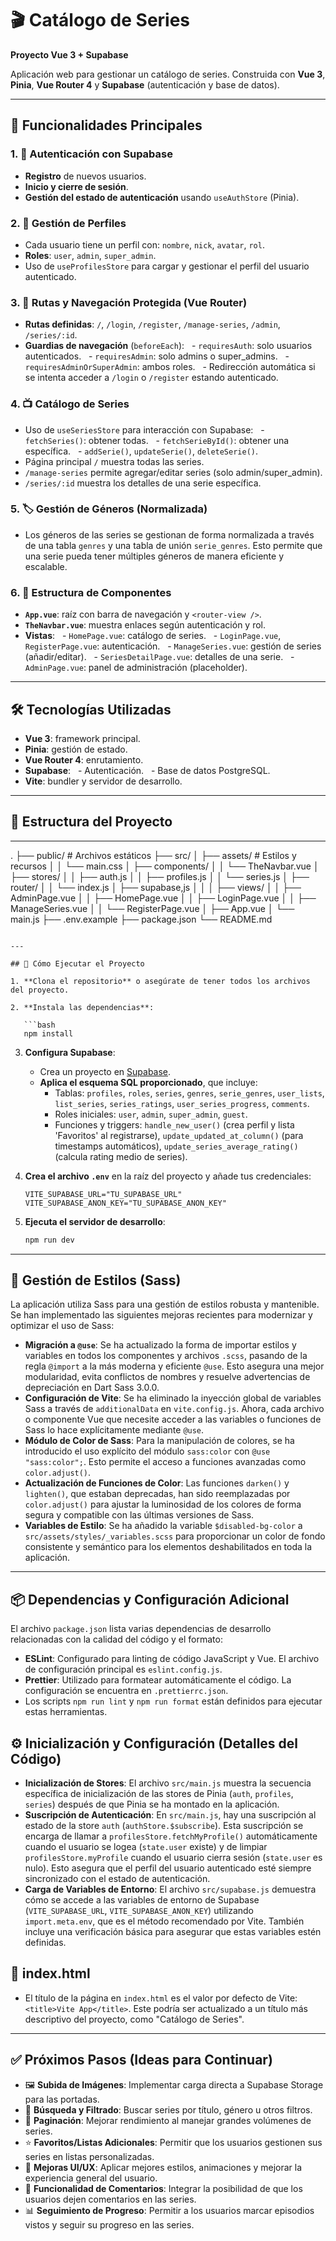 # 🎬 Catálogo de Series

**Proyecto Vue 3 + Supabase**

Aplicación web para gestionar un catálogo de series. Construida con **Vue 3**, **Pinia**, **Vue Router 4** y **Supabase** (autenticación y base de datos).

---

## 🚀 Funcionalidades Principales

### 1. 🔐 Autenticación con Supabase

- **Registro** de nuevos usuarios.
- **Inicio y cierre de sesión**.
- **Gestión del estado de autenticación** usando `useAuthStore` (Pinia).

### 2. 👤 Gestión de Perfiles

- Cada usuario tiene un perfil con: `nombre`, `nick`, `avatar`, `rol`.
- **Roles**: `user`, `admin`, `super_admin`.
- Uso de `useProfilesStore` para cargar y gestionar el perfil del usuario autenticado.

### 3. 🧭 Rutas y Navegación Protegida (Vue Router)

- **Rutas definidas**: `/`, `/login`, `/register`, `/manage-series`, `/admin`, `/series/:id`.
- **Guardias de navegación** (`beforeEach`):
    - `requiresAuth`: solo usuarios autenticados.
    - `requiresAdmin`: solo admins o super_admins.
    - `requiresAdminOrSuperAdmin`: ambos roles.
    - Redirección automática si se intenta acceder a `/login` o `/register` estando autenticado.

### 4. 📺 Catálogo de Series

- Uso de `useSeriesStore` para interacción con Supabase:
    - `fetchSeries()`: obtener todas.
    - `fetchSerieById()`: obtener una específica.
    - `addSerie()`, `updateSerie()`, `deleteSerie()`.
- Página principal `/` muestra todas las series.
- `/manage-series` permite agregar/editar series (solo admin/super_admin).
- `/series/:id` muestra los detalles de una serie específica.

### 5. 🏷️ Gestión de Géneros (Normalizada)

- Los géneros de las series se gestionan de forma normalizada a través de una tabla `genres` y una tabla de unión `serie_genres`. Esto permite que una serie pueda tener múltiples géneros de manera eficiente y escalable.

### 6. 🧩 Estructura de Componentes

- **`App.vue`**: raíz con barra de navegación y `<router-view />`.
- **`TheNavbar.vue`**: muestra enlaces según autenticación y rol.
- **Vistas**:
    - `HomePage.vue`: catálogo de series.
    - `LoginPage.vue`, `RegisterPage.vue`: autenticación.
    - `ManageSeries.vue`: gestión de series (añadir/editar).
    - `SeriesDetailPage.vue`: detalles de una serie.
    - `AdminPage.vue`: panel de administración (placeholder).

---

## 🛠️ Tecnologías Utilizadas

- **Vue 3**: framework principal.
- **Pinia**: gestión de estado.
- **Vue Router 4**: enrutamiento.
- **Supabase**:
    - Autenticación.
    - Base de datos PostgreSQL.
- **Vite**: bundler y servidor de desarrollo.

---

## 📂 Estructura del Proyecto

---

.
├── public/ # Archivos estáticos
├── src/
│ ├── assets/ # Estilos y recursos
│ │ └── main.css
│ ├── components/
│ │ └── TheNavbar.vue
│ ├── stores/
│ │ ├── auth.js
│ │ ├── profiles.js
│ │ └── series.js
│ ├── router/
│ │ └── index.js
│ ├── supabase,js
│ │
│ ├── views/
│ │ ├── AdminPage.vue
│ │ ├── HomePage.vue
│ │ ├── LoginPage.vue
│ │ ├── ManageSeries.vue
│ │ └── RegisterPage.vue
│ ├── App.vue
│ └── main.js
├── .env.example
├── package.json
└── README.md

````

---

## 🏁 Cómo Ejecutar el Proyecto

1. **Clona el repositorio** o asegúrate de tener todos los archivos del proyecto.

2. **Instala las dependencias**:

   ```bash
   npm install
````

3. **Configura Supabase**:

   - Crea un proyecto en [Supabase](https://supabase.io).
   - **Aplica el esquema SQL proporcionado**, que incluye:
     - Tablas: `profiles`, `roles`, `series`, `genres`, `serie_genres`, `user_lists`, `list_series`, `series_ratings`, `user_series_progress`, `comments`.
     - Roles iniciales: `user`, `admin`, `super_admin`, `guest`.
     - Funciones y triggers: `handle_new_user()` (crea perfil y lista 'Favoritos' al registrarse), `update_updated_at_column()` (para timestamps automáticos), `update_series_average_rating()` (calcula rating medio de series).

4. **Crea el archivo `.env`** en la raíz del proyecto y añade tus credenciales:

   ```env
   VITE_SUPABASE_URL="TU_SUPABASE_URL"
   VITE_SUPABASE_ANON_KEY="TU_SUPABASE_ANON_KEY"
   ```

5. **Ejecuta el servidor de desarrollo**:
   ```bash
   npm run dev
   ```

---

## 🎨 Gestión de Estilos (Sass)

La aplicación utiliza Sass para una gestión de estilos robusta y mantenible. Se han implementado las siguientes mejoras recientes para modernizar y optimizar el uso de Sass:

- **Migración a `@use`**: Se ha actualizado la forma de importar estilos y variables en todos los componentes y archivos `.scss`, pasando de la regla `@import` a la más moderna y eficiente `@use`. Esto asegura una mejor modularidad, evita conflictos de nombres y resuelve advertencias de depreciación en Dart Sass 3.0.0.
- **Configuración de Vite**: Se ha eliminado la inyección global de variables Sass a través de `additionalData` en `vite.config.js`. Ahora, cada archivo o componente Vue que necesite acceder a las variables o funciones de Sass lo hace explícitamente mediante `@use`.
- **Módulo de Color de Sass**: Para la manipulación de colores, se ha introducido el uso explícito del módulo `sass:color` con `@use "sass:color";`. Esto permite el acceso a funciones avanzadas como `color.adjust()`.
- **Actualización de Funciones de Color**: Las funciones `darken()` y `lighten()`, que estaban deprecadas, han sido reemplazadas por `color.adjust()` para ajustar la luminosidad de los colores de forma segura y compatible con las últimas versiones de Sass.
- **Variables de Estilo**: Se ha añadido la variable `$disabled-bg-color` a `src/assets/styles/_variables.scss` para proporcionar un color de fondo consistente y semántico para los elementos deshabilitados en toda la aplicación.

---

## 📦 Dependencias y Configuración Adicional

El archivo `package.json` lista varias dependencias de desarrollo relacionadas con la calidad del código y el formato:

- **ESLint**: Configurado para linting de código JavaScript y Vue. El archivo de configuración principal es `eslint.config.js`.
- **Prettier**: Utilizado para formatear automáticamente el código. La configuración se encuentra en `.prettierrc.json`.
- Los scripts `npm run lint` y `npm run format` están definidos para ejecutar estas herramientas.

## ⚙️ Inicialización y Configuración (Detalles del Código)

- **Inicialización de Stores**: El archivo `src/main.js` muestra la secuencia específica de inicialización de las stores de Pinia (`auth`, `profiles`, `series`) después de que Pinia se ha montado en la aplicación.
- **Suscripción de Autenticación**: En `src/main.js`, hay una suscripción al estado de la store `auth` (`authStore.$subscribe`). Esta suscripción se encarga de llamar a `profilesStore.fetchMyProfile()` automáticamente cuando el usuario se logea (`state.user` existe) y de limpiar `profilesStore.myProfile` cuando el usuario cierra sesión (`state.user` es nulo). Esto asegura que el perfil del usuario autenticado esté siempre sincronizado con el estado de autenticación.
- **Carga de Variables de Entorno**: El archivo `src/supabase.js` demuestra cómo se accede a las variables de entorno de Supabase (`VITE_SUPABASE_URL`, `VITE_SUPABASE_ANON_KEY`) utilizando `import.meta.env`, que es el método recomendado por Vite. También incluye una verificación básica para asegurar que estas variables estén definidas.

## 📄 index.html

- El título de la página en `index.html` es el valor por defecto de Vite: `<title>Vite App</title>`. Este podría ser actualizado a un título más descriptivo del proyecto, como "Catálogo de Series".

---

## ✅ Próximos Pasos (Ideas para Continuar)

- 🖼️ **Subida de Imágenes**: Implementar carga directa a Supabase Storage para las portadas.
- 🔎 **Búsqueda y Filtrado**: Buscar series por título, género u otros filtros.
- 📄 **Paginación**: Mejorar rendimiento al manejar grandes volúmenes de series.
- ⭐ **Favoritos/Listas Adicionales**: Permitir que los usuarios gestionen sus series en listas personalizadas.
- 🎨 **Mejoras UI/UX**: Aplicar mejores estilos, animaciones y mejorar la experiencia general del usuario.
- 💬 **Funcionalidad de Comentarios**: Integrar la posibilidad de que los usuarios dejen comentarios en las series.
- 📊 **Seguimiento de Progreso**: Permitir a los usuarios marcar episodios vistos y seguir su progreso en las series.
